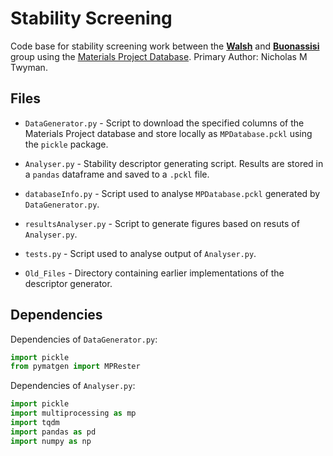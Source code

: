 # Stability Screening
Code base for stability screening work between the [**Walsh**](http://wmd-group.github.io/) and [**Buonassisi**](https://www.buonassisigroup.com/index.php) group using the [Materials Project Database](https://materialsproject.org/). 
Primary Author: Nicholas M Twyman.

## Files
* <code>DataGenerator.py</code> - Script to download the specified columns of
    the Materials Project database and store locally as
    <code>MPDatabase.pckl</code> using the <code>pickle</code> package.

* <code>Analyser.py</code> - Stability descriptor generating script. Results
    are stored in a <code>pandas</code> dataframe and saved to a
    <code>.pckl</code> file.

* <code>databaseInfo.py</code> - Script used to analyse
    <code>MPDatabase.pckl</code> generated by <code>DataGenerator.py</code>.

* <code>resultsAnalyser.py</code> - Script to generate figures based on resuts
    of <code>Analyser.py</code>.

* <code>tests.py</code> - Script used to analyse output of <code>Analyser.py</code>.

* <code>Old_Files</code> - Directory containing earlier implementations of the
    descriptor generator.


## Dependencies
Dependencies of <code>DataGenerator.py</code>:
```python
import pickle
from pymatgen import MPRester
```

Dependencies of <code>Analyser.py</code>:
```python
import pickle
import multiprocessing as mp
import tqdm
import pandas as pd
import numpy as np
```
